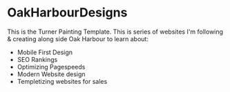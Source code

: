 # OakHarbourDesigns

This is the Turner Painting Template. This is series of websites I'm following & creating along side Oak Harbour to learn about:
- Mobile First Design
- SEO Rankings
- Optimizing Pagespeeds
- Modern Website design
- Templetizing websites for sales
